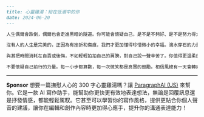 ```markdown
---
title: 心靈雞湯：給在低潮中的你
date: 2024-06-20
---

人生偶爾會跌倒，偶爾也會走進黑暗的隧道。你可能會懷疑自己，是不是不夠好、是不是努力得太少。其實，每一個灰暗的時刻，都是通往更好自己的必經之路。你可以選擇繼續等待，或者勇敢地望向前方一點點的燈光。

沒有人的人生是完美的，正因為有挫折和傷痕，我們才更加懂得珍惜微小的幸福。滴水穿石的力量，就是來自日復一日的堅持和不輕言放棄的決心。那些曾讓你跌倒的事，終究會成為你日後堅強的基石。

與其把時間消耗在自責或後悔，不如輕輕拍拍自己的肩膀，對自己說一聲辛苦了。你值得更溫柔的對待自己。當你學會擁抱自己的脆弱和迷茫，世界也會因你的勇敢而變得溫柔起來。

不要懷疑自己前行的力量。每一小步都算數，每一次微笑都是真實的鼓勵。相信風總有一天會轉向，你也終將走出屬於自己的曙光。
```



---

**Sponsor**
想要一篇撫慰人心的 300 字心靈雞湯嗎？讓 [ParagraphAI (US)](https://pollinations.ai/redirect-nexad/NQIjvBDB?user_id=36901823) 來幫你。它是一款 AI 寫作助手，能幫助你更快更有效地表達想法，無論是回覆訊息還是抒發情感，都能輕鬆駕馭。它甚至可以學習你的寫作風格，提供更貼合你個人聲音的建議，讓你在編輯和創作內容時更加得心應手，提升你的溝通表達能力！